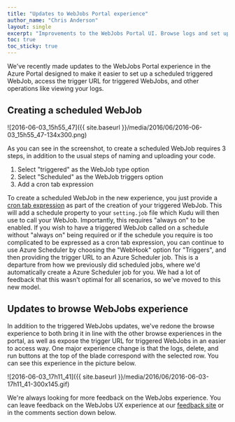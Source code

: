 ```yaml
---
title: "Updates to WebJobs Portal experience"
author_name: "Chris Anderson"
layout: single
excerpt: "Improvements to the WebJobs Portal UI. Browse logs and set up triggers."
toc: true
toc_sticky: true
---
```


We've recently made updates to the WebJobs Portal experience in the Azure Portal designed to make it easier to set up a scheduled triggered WebJob, access the trigger URL for triggered WebJobs, and other operations like viewing your logs.

## Creating a scheduled WebJob

![2016-06-03_15h55_47]({{ site.baseurl }}/media/2016/06/2016-06-03_15h55_47-134x300.png)

As you can see in the screenshot, to create a scheduled WebJob requires 3 steps, in addition to the usual steps of naming and uploading your code.  

1. Select "triggered" as the WebJob type option
1. Select "Scheduled" as the WebJob triggers option
1. Add a cron tab expression

To create a scheduled WebJob in the new experience, you just provide a [cron tab expression](https://github.com/atifaziz/NCrontab/blob/master/NCrontab/CrontabSchedule.cs#L77-L92) as part of the creation of your triggered WebJob. This will add a schedule property to your `setting.job` file which Kudu will then use to call your WebJob. Importantly, this requires "always on" to be enabled. If you wish to have a triggered WebJob called on a schedule without "always on" being required or if the schedule you require is too complicated to be expressed as a cron tab expression, you can continue to use Azure Scheduler by choosing the "WebHook" option for "Triggers", and then providing the trigger URL to an Azure Scheduler job. This is a departure from how we previously did scheduled jobs, where we'd automatically create a Azure Scheduler job for you. We had a lot of feedback that this wasn't optimal for all scenarios, so we've moved to this new model.

## Updates to browse WebJobs experience

In addition to the triggered WebJobs updates, we've redone the browse experience to both bring it in line with the other browse experiences in the portal, as well as expose the trigger URL for triggered WebJobs in an easier to access way. One major experience change is that the logs, delete, and run buttons at the top of the blade correspond with the selected row. You can see this experience in the picture below.

![2016-06-03_17h11_41]({{ site.baseurl }}/media/2016/06/2016-06-03-17h11_41-300x145.gif)

We're always looking for more feedback on the WebJobs experience. You can leave feedback on the WebJobs UX experience at our [feedback site](https://feedback.azure.com/forums/169385-web-apps-formerly-websites) or in the comments section down below.
